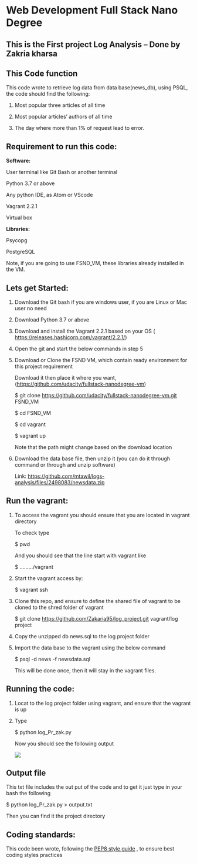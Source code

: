 Web Development Full Stack Nano Degree
======================================

This is the First project Log Analysis – Done by Zakria kharsa
--------------------------------------------------------------

This Code function
------------------

This code wrote to retrieve log data from data base(news_db), using PSQL, the
code should find the following:

1.  Most popular three articles of all time

2.  Most popular articles’ authors of all time

3.  The day where more than 1% of request lead to error.

Requirement to run this code:
-----------------------------

**Software:**

User terminal like Git Bash or another terminal

Python 3.7 or above

Any python IDE, as Atom or VScode

Vagrant 2.2.1

Virtual box

**Libraries:**

Psycopg

PostgreSQL

Note, if you are going to use FSND_VM, these libraries already installed in the
VM.

Lets get Started:
-----------------

1.  Download the Git bash if you are windows user, if you are Linux or Mac user
    no need

2.  Download Python 3.7 or above

3.  Download and install the Vagrant 2.2.1 based on your OS (
    <https://releases.hashicorp.com/vagrant/2.2.1/>)

4.  Open the git and start the below commands in step 5

5.  Download or Clone the FSND VM, which contain ready environment for this
    project requirement

    Download it then place it where you want,
    (<https://github.com/udacity/fullstack-nanodegree-vm>)

    \$ git clone https://github.com/udacity/fullstack-nanodegree-vm.git FSND_VM

    \$ cd FSND_VM

    \$ cd vagrant

    \$ vagrant up

    Note that the path might change based on the download location

6.  Download the data base file, then unzip it (you can do it through command or
    through and unzip software)

    Link: <https://github.com/mtawil/logs-analysis/files/2498083/newsdata.zip>

Run the vagrant:
----------------

1.  To access the vagrant you should ensure that you are located in vagrant
    directory

    To check type

    \$ pwd

    And you should see that the line start with vagrant like

    \$ ………/vagrant

2.  Start the vagrant access by:

    \$ vagrant ssh

3.  Clone this repo, and ensure to define the shared file of vagrant to be
    cloned to the shred folder of vagrant

    \$ git clone <https://github.com/Zakaria95/log_project.git> vagrant/log
    project

4.  Copy the unzipped db news.sql to the log project folder

5.  Import the data base to the vagrant using the below command

    \$ psql -d news -f newsdata.sql

    This will be done once, then it will stay in the vagrant files.

Running the code:
-----------------

1.  Locat to the log project folder using vagrant, and ensure that the vagrant
    is up

2.  Type

    \$ python log_Pr_zak.py

    Now you should see the following output

    ![](media/c6a289bc987901bafdda6b94bca4ceac.png)

Output file
-----------

This txt file includes the out put of the code and to get it just type in your
bash the following

\$ python log_Pr_zak.py \> output.txt

Then you can find it the project directory

Coding standards:
-----------------

This code been wrote, following the [PEP8 style
guide](https://www.python.org/dev/peps/pep-0008/) , to ensure best coding styles
practices
